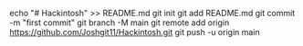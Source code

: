 echo "# Hackintosh" >> README.md
git init
git add README.md
git commit -m "first commit"
git branch -M main
git remote add origin https://github.com/Joshgit11/Hackintosh.git
git push -u origin main
